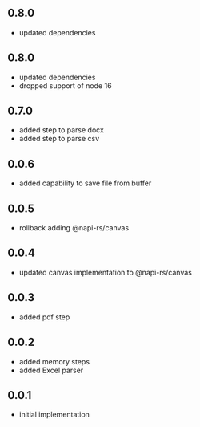 ## 0.8.0
- updated dependencies

## 0.8.0
- updated dependencies
- dropped support of node 16

## 0.7.0
- added step to parse docx
- added step to parse csv

## 0.0.6
- added capability to save file from buffer

## 0.0.5
- rollback adding @napi-rs/canvas

## 0.0.4
- updated canvas implementation to @napi-rs/canvas

## 0.0.3
- added pdf step

## 0.0.2
- added memory steps
- added Excel parser

## 0.0.1
- initial implementation
